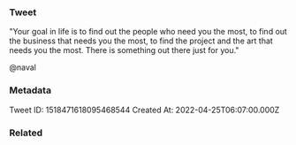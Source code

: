 ### Tweet
"Your goal in life is to find out the people who need you the most, to find out the business that needs you the most, to find the project and the art that needs you the most. There is something out there just for you." 

@naval

### Metadata
Tweet ID: 1518471618095468544
Created At: 2022-04-25T06:07:00.000Z

### Related

